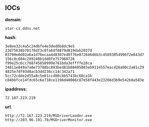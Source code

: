 
## IOCs

__domain__:

```text
star-cz.ddns.net
```
__hash__:

```text
3e8ee32c4a5c24dbfe4e3ded8b8dc9e5
23d75638b70178df3c0fa6df8879d819dab2037d
03700e0d02a6a1d76ecaa4d8307e40f76e07284646b3c45693054996f2e643d7
156c8c604c209248b1dd0fe757960726
f99e25c6cc788745858999e781bda3effffe28ca
24811e849a7a0e73788bc893bed81b88405883eb9114557eacd26a90c2a81c29
4825e7df93d8acb3dd236cc14c342a71
5cc72cdde2d55a8c5e01ccd80cbb5743bc60ca1b
c84bbfce14fdc65c6e738ce1196d40066c87e58f443e23266d3b9e542b8a583e
```
__ipaddress__:

```text
72.167.223.219
```
__url__:

```text
http://72.167.223.219/MSDriverLoader.exe
http://203.96.191.70/MSDriverMonitor.exe
```